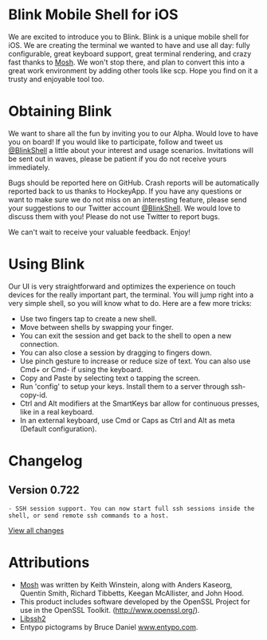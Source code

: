 # Blink Mobile Shell for iOS
We are excited to introduce you to Blink. Blink is a unique mobile shell for iOS. We are creating the terminal we wanted to have and use all day: fully configurable, great keyboard support, great terminal rendering, and crazy fast thanks to [Mosh](https://github.com/mobile-shell/mosh). We won't stop there, and plan to convert this into a great work environment by adding other tools like scp. Hope you find on it a trusty and enjoyable tool too.

# Obtaining Blink
We want to share all the fun by inviting you to our Alpha. Would love to have you on board! If you would like to participate, follow and tweet us [@BlinkShell](https://twitter.com/BlinkShell) a little about your interest and usage scenarios. Invitations will be sent out in waves, please be patient if you do not receive yours immediately.

Bugs should be reported here on GitHub. Crash reports will be automatically reported back to us thanks to HockeyApp. If you have any questions or want to make sure we do not miss on an interesting feature, please send your suggestions to our Twitter account [@BlinkShell](https://twitter.com/BlinkShell). We would love to discuss them with you! Please do not use Twitter to report bugs.

We can't wait to receive your valuable feedback. Enjoy!

# Using Blink
Our UI is very straightforward and optimizes the experience on touch devices for the really important part, the terminal. You will jump right into a very simple shell, so you will know what to do. Here are a few more tricks:
- Use two fingers tap to create a new shell.
- Move between shells by swapping your finger.
- You can exit the session and get back to the shell to open a new connection.
- You can also close a session by dragging to fingers down.
- Use pinch gesture to increase or reduce size of text. You can also use Cmd+ or Cmd- if using the keyboard.
- Copy and Paste by selecting text o tapping the screen.
- Run 'config' to setup your keys. Install them to a server through ssh-copy-id.
- Ctrl and Alt modifiers at the SmartKeys bar allow for continuous presses, like in a real keyboard.
- In an external keyboard, use Cmd or Caps as Ctrl and Alt as meta (Default configuration).

# Changelog
## Version 0.722
	- SSH session support. You can now start full ssh sessions inside the shell, or send remote ssh commands to a host.

[View all changes](CHANGELOG.md)

# Attributions
- [Mosh](https://mosh.mit.edu) was written by Keith Winstein, along with Anders Kaseorg, Quentin Smith, Richard Tibbetts, Keegan McAllister, and John Hood.
- This product includes software developed by the OpenSSL Project
for use in the OpenSSL Toolkit. (http://www.openssl.org/).
- [Libssh2](https://www.libssh2.org)
- Entypo pictograms by Bruce Daniel www.entypo.com.